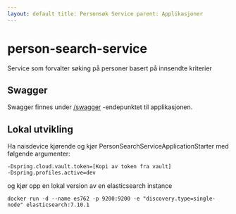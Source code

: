 ```yaml
---
layout: default title: Personsøk Service parent: Applikasjoner
---
```


# person-search-service

Service som forvalter søking på personer basert på innsendte kriterier

## Swagger

Swagger finnes under [/swagger](https://person-search-service.dev.intern.nav.no/swagger)
-endepunktet til applikasjonen.

## Lokal utvikling

Ha naisdevice kjørende og kjør PersonSearchServiceApplicationStarter med følgende argumenter:

```
-Dspring.cloud.vault.token=[Kopi av token fra vault]
-Dspring.profiles.active=dev
```

og kjør opp en lokal version av en elasticsearch instance

```
docker run -d --name es762 -p 9200:9200 -e "discovery.type=single-node" elasticsearch:7.10.1
```
